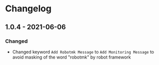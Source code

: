 # Changelog

## 1.0.4 - 2021-06-06

### Changed

* Changed keyword `Add Robotmk Message` to `Add Monitoring Message` to avoid masking of the word "robotmk" by robot framework
